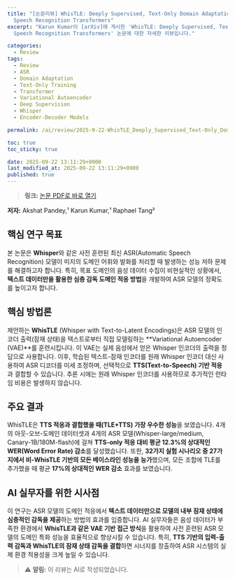 ```yaml
---
title: "[논문리뷰] WhisTLE: Deeply Supervised, Text-Only Domain Adaptation for Pretrained
  Speech Recognition Transformers"
excerpt: "Karun Kumar이 [arXiv]에 게시한 'WhisTLE: Deeply Supervised, Text-Only Domain Adaptation for Pretrained
  Speech Recognition Transformers' 논문에 대한 자세한 리뷰입니다."

categories:
  - Review
tags:
  - Review
  - ASR
  - Domain Adaptation
  - Text-Only Training
  - Transformer
  - Variational Autoencoder
  - Deep Supervision
  - Whisper
  - Encoder-Decoder Models

permalink: /ai/review/2025-9-22-WhisTLE_Deeply_Supervised_Text-Only_Domain_Adaptation_for_Pretrained_Speech_Recognition_Transformers/

toc: true
toc_sticky: true

date: 2025-09-22 13:11:29+0900
last_modified_at: 2025-09-22 13:11:29+0900
published: true
---
```

> **링크:** [논문 PDF로 바로 열기](https://arxiv.org/abs/2509.10452)

**저자:** Akshat Pandey,¹ Karun Kumar,¹ Raphael Tang²



## 핵심 연구 목표
본 논문은 **Whisper**와 같은 사전 훈련된 최신 ASR(Automatic Speech Recognition) 모델이 미지의 도메인 어휘와 발화를 처리할 때 발생하는 성능 저하 문제를 해결하고자 합니다. 특히, 목표 도메인의 음성 데이터 수집이 비현실적인 상황에서, **텍스트 데이터만을 활용한 심층 감독 도메인 적응 방법**을 개발하여 ASR 모델의 정확도를 높이고자 합니다.

## 핵심 방법론
제안하는 **WhisTLE** (Whisper with Text-to-Latent Encodings)은 ASR 모델의 인코더 출력(잠재 상태)을 텍스트로부터 직접 모델링하는 **Variational Autoencoder (VAE)**를 훈련시킵니다. 이 VAE는 실제 음성에서 얻은 Whisper 인코더의 출력을 정답으로 사용합니다. 이후, 학습된 텍스트-잠재 인코더를 원래 Whisper 인코더 대신 사용하여 ASR 디코더를 미세 조정하며, 선택적으로 **TTS(Text-to-Speech) 기반 적응**과 결합할 수 있습니다. 추론 시에는 원래 Whisper 인코더를 사용하므로 추가적인 런타임 비용은 발생하지 않습니다.

## 주요 결과
WhisTLE은 **TTS 적응과 결합했을 때(TLE+TTS) 가장 우수한 성능**을 보였습니다. 4개의 아웃-오브-도메인 데이터셋과 4개의 ASR 모델(Whisper-large/medium, Canary-1B/180M-flash)에 걸쳐 **TTS-only 적응 대비 평균 12.3%의 상대적인 WER(Word Error Rate) 감소**를 달성했습니다. 또한, **32가지 실험 시나리오 중 27가지에서 비-WhisTLE 기반의 모든 베이스라인 성능을 능가**했으며, 모든 조합에 TLE를 추가했을 때 평균 **17%의 상대적인 WER 감소** 효과를 보였습니다.

## AI 실무자를 위한 시사점
이 연구는 ASR 모델의 도메인 적응에서 **텍스트 데이터만으로 모델의 내부 잠재 상태에 심층적인 감독을 제공**하는 방법의 효과를 입증합니다. AI 실무자들은 음성 데이터가 부족한 환경에서 **WhisTLE과 같은 VAE 기반 접근 방식**을 활용하여 사전 훈련된 ASR 모델의 도메인 특화 성능을 효율적으로 향상시킬 수 있습니다. 특히, **TTS 기반의 입력-출력 감독과 WhisTLE의 잠재 상태 감독을 결합**하면 시너지를 창출하여 ASR 시스템의 실제 환경 적용성을 크게 높일 수 있습니다.

> ⚠️ **알림:** 이 리뷰는 AI로 작성되었습니다.
